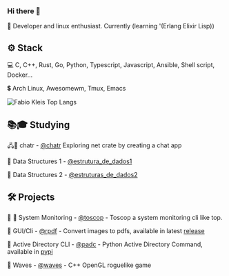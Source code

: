 ### Hi there 👋

 🙋 Developer and linux enthusiast. Currently (learning '(Erlang Elixir Lisp))

<h2>⚙️ Stack</h2>

 💻 C, C++, Rust, Go, Python, Typescript, Javascript, Ansible, Shell script, Docker...
 
 💲 Arch Linux, Awesomewm, Tmux, Emacs
 
 
![Fabio Kleis Top Langs](https://github-readme-stats.vercel.app/api/top-langs/?username=fabiokleis&layout=compact&theme=transparent&hide=html,css)
 
 <!-- [![@fabiokleis's Holopin board](https://holopin.me/fabiokleis)](https://holopin.io/@fabiokleis) -->
 
 <h2>📚🎓 Studying</h2>
 
 🖧🦀 chatr - [@chatr](https://github.com/Fabiokleis/chatr) Exploring net crate by creating a chat app
 <!-- ☁️ Terraform - [@terraform_pratices](https://github.com/Fabiokleis/terraform_pratices)  -->
 🌱 Data Structures 1 - [@estrutura_de_dados1](https://github.com/Fabiokleis/estrutura_de_dados1)
 
 🌲 Data Structures 2 - [@estruturas_de_dados2](https://github.com/Fabiokleis/estruturas_de_dados2)
 
 
<h2>🛠️ Projects</h2>

 <!-- 🐧 Fabiokleis - [@fabiokleis](https://fabiokleis.herokuapp.com) - my old portfolio. -->

 👾 🧵 System Monitoring - [@toscop](https://github.com/Fabiokleis/toscop) - Toscop a system monitoring cli like top.
 
 🦀 GUI/Cli - [@rpdf](https://github.com/Fabiokleis/rpdf) - Convert images to pdfs, available in latest [release](https://github.com/Fabiokleis/rpdf/releases)
 
 🐍 Active Directory CLI - [@padc](https://github.com/fabiokleis/padc) - Python Active Directory Command, available in [pypi](https://pypi.org/project/padc/)

 🧙 Waves - [@waves](https://github.com/Fabiokleis/waves) - C++ OpenGL roguelike game 
